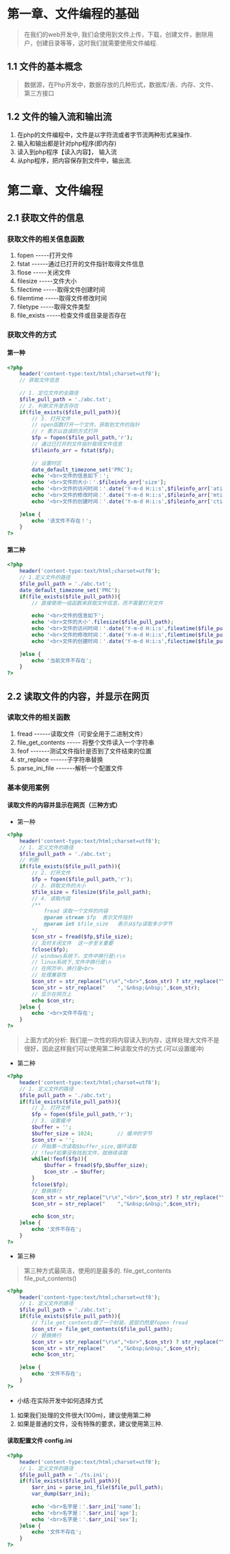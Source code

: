 # 第一章、文件编程的基础
> 在我们的web开发中, 我们会使用到文件上传，下载，创建文件，删除用户，创建目录等等，这时我们就需要使用文件编程.
## 1.1 文件的基本概念
> 数据源，在Php开发中，数据存放的几种形式，数据库/表、内存、文件、第三方接口
## 1.2 文件的输入流和输出流
1. 在php的文件编程中，文件是以字符流或者字节流两种形式来操作. 
2. 输入和输出都是针对php程序(即内存)
3. 读入到php程序【读入内容】， 输入流
4. 从php程序，把内容保存到文件中，输出流.
# 第二章、文件编程
## 2.1 获取文件的信息
### 获取文件的相关信息函数
1. fopen   -----打开文件
2. fstat  ------通过已打开的文件指针取得文件信息
3. flose  -----关闭文件
4. filesize   -----文件大小
5. filectime  -----取得文件创建时间
6. filemtime    -----取得文件修改时间
7. filetype     -----取得文件类型
8. file_exists    -----检查文件或目录是否存在
### 获取文件的方式
#### 第一种
```php
<?php
	header('content-type:text/html;charset=utf8');
	// 获取文件信息
	
	// 1. 定位文件的全路径
	$file_pull_path = './abc.txt';
	// 2. 判断文件是否存在
	if(file_exists($file_pull_path)){
		// 3. 打开文件
		// open函数打开一个文件，获取到文件的指针
		// r 表示以自读的方式打开
		$fp = fopen($file_pull_path,'r');
		// 通过已打开的文件指针取得文件信息
		$fileinfo_arr = fstat($fp);
		
		// 设置时区
		date_default_timezone_set('PRC');
		echo '<br>文件的信息如下：';
		echo '<br>文件的大小：'.$fileinfo_arr['size'];
		echo '<br>文件的访问时间：'.date('Y-m-d H:i:s',$fileinfo_arr['atime']);
		echo '<br>文件的修改时间：'.date('Y-m-d H:i:s',$fileinfo_arr['mtime']);
		echo '<br>文件的创建时间：'.date('Y-m-d H:i:s',$fileinfo_arr['ctime']);
		
	}else {
		echo '该文件不存在！';
	}	
?>
```
#### 第二种
```php
<?php
	header('content-type:text/html;charset=utf8');
	// 1.定义文件的路径
	$file_pull_path = './abc.txt';
	date_default_timezone_set('PRC');
	if(file_exists($file_pull_path)){
		// 直接使用一组函数来获取文件信息，而不需要打开文件
		
		echo '<br>文件的信息如下';
		echo '<br>文件的大小'.filesize($file_pull_path);
		echo '<br>文件的访问时间：'.date('Y-m-d H:i:s',fileatime($file_pull_path));
		echo '<br>文件的修改时间：'.date('Y-m-d H:i:s',filemtime($file_pull_path));
		echo '<br>文件的创建时间：'.date('Y-m-d H:i:s',filectime($file_pull_path));
		
	}else {
		echo '当前文件不存在';
	}
?>
```
## 2.2 读取文件的内容，并显示在网页
### 读取文件的相关函数
1. fread   ------读取文件（可安全用于二进制文件）
2. file_get_contents   ----- 将整个文件读入一个字符串
3. feof     -------测试文件指针是否到了文件结束的位置
4. str_replace    ------子字符串替换
5. parse_ini_file     -------解析一个配置文件
### 基本使用案例
#### 读取文件的内容并显示在网页（三种方式）
+ 第一种
```php
<?php
	header('content-type:text/html;charset=utf8');
	// 1. 定义文件的路径
	$file_pull_path = './abc.txt';
	// 判断
	if(file_exists($file_pull_path)){
		// 2. 打开文件
		$fp = fopen($file_pull_path,'r');
		// 3. 获取文件的大小
		$file_size = filesize($file_pull_path);
		// 4. 读取内容
		/**
			fread 读取一个文件的内容
			@param stream $fp  表示文件指针
			@param int $file_size   表示从$fp读取多少字节
		*/
		$con_str = fread($fp,$file_size);		
		// 及时关闭文件  这一步至关重要
		fclose($fp);		
		// windows系统下，文件中换行是\r\n
		// linux系统下,文件中换行是\n
		// 在网页中，换行是<br>
		// 处理兼容性
		$con_str = str_replace("\r\n","<br>",$con_str) ? str_replace("\r\n","<br>",$con_str) : str_replace("\n","<br>",$con_str);
		$con_str = str_replace("	",'&nbsp;&nbsp;',$con_str);
		// 显示在网页上
		echo $con_str;		
	}else {
		echo '<br>文件不存在';
	}	
?>
```
> 上面方式的分析: 我们是一次性的将内容读入到内存，这样处理大文件不是很好，因此这样我们可以使用第二种读取文件的方式.(可以设置缓冲)
+ 第二种
```php
<?php
	header('content-type:text/html;charset=utf8');
	// 1. 定义文件的路径
	$file_pull_path = './abc.txt';
	if(file_exists($file_pull_path)){
		// 2. 打开文件
		$fp = fopen($file_pull_path,'r');
		// 3. 设置缓冲
		$buffer = '';
		$buffer_size = 1024;		// 缓冲的字节
		$con_str = '';
		// 开始第一次读取$buffer_size,循环读取
		// !feof如果没有找到文件，就继续读取
		while(!feof($fp)){
			$buffer = fread($fp,$buffer_size);			
			$con_str .= $buffer;
		}
		fclose($fp);
		// 替换换行
		$con_str = str_replace("\r\n","<br>",$con_str) ? str_replace("\r\n","<br>",$con_str) : str_replace("\n","<br>",$con_str);
		$con_str = str_replace("	","&nbsp;&nbsp;",$con_str);
		
		echo $con_str;
	}else {
		echo '文件不存在';
	}
?>
```
+ 第三种
> 第三种方式最简洁，使用的是最多的. file_get_contents  file_put_contents()
```php
<?php
	header('content-type:text/html;charset=utf8');
	// 1. 定义文件的路径
	$file_pull_path = './abc.txt';
	if(file_exists($file_pull_path)){
		// file_get_contents做了一个封装，底层仍然是fopen fread
		$con_str = file_get_contents($file_pull_path);
		// 替换换行
		$con_str = str_replace("\r\n","<br>",$con_str) ? str_replace("\r\n","<br>",$con_str) : str_replace("\n","<br>",$con_str);
		$con_str = str_replace("	","&nbsp;&nbsp;",$con_str);		
		echo $con_str;
		
	}else {
		echo '文件不存在';
	}	
?>
```
+ 小结:在实际开发中如何选择方式
1. 如果我们处理的文件很大(100m)，建议使用第二种
2. 如果是普通的文件，没有特殊的要求，建议使用第三种.
#### 读取配置文件 config.ini
```php
<?php
	header('content-type:text/html;charset=utf8');
	// 1. 定义文件的路径
	$file_pull_path = './ts.ini';
	if(file_exists($file_pull_path)){		
		$arr_ini = parse_ini_file($file_pull_path);
		var_dump($arr_ini);
		
		echo '<br>名字是：'.$arr_ini['name'];
		echo '<br>名字是：'.$arr_ini['age'];
		echo '<br>名字是：'.$arr_ini['sex'];
	}else {
		echo '文件不存在';
	}	
?>
```
